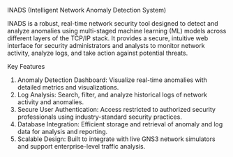 INADS (Intelligent Network Anomaly Detection System)

INADS is a robust, real-time network security tool designed to detect and analyze anomalies using multi-staged machine learning (ML) models across different layers of the TCP/IP stack. It provides a secure, intuitive web interface for security administrators and analysts to monitor network activity, analyze logs, and take action against potential threats.

Key Features

1. Anomaly Detection Dashboard: Visualize real-time anomalies with detailed metrics and visualizations.
2. Log Analysis: Search, filter, and analyze historical logs of network activity and anomalies.
3. Secure User Authentication: Access restricted to authorized security professionals using industry-standard security practices.
4. Database Integration: Efficient storage and retrieval of anomaly and log data for analysis and reporting.
5. Scalable Design: Built to integrate with live GNS3 network simulators and support enterprise-level traffic analysis.


